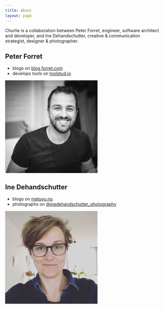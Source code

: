 ```yaml
---
title: About
layout: page
---
```


Churlie is a collaboration between Peter Forret, engineer, software architect and developer, and Ine Dehandschutter, creative & communication strategist, designer & photographer.

## Peter Forret

* blogs on [blog.forret.com][1]
* develops tools on [toolstud.io][2]

![Peter Forret](/public/img/peter2-300x300.jpg)

## Ine Dehandschutter

* blogs on [matuvu.nu][3]
* photographs on [@inedehandschutter_photography][4]

![Ine Dehandschutter](/public/img/ine-300x300.jpg)

[1]: https://blog.forret.com
[2]: https://toolstud.io
[3]: https://www.matuvu.nu/
[4]: https://www.instagram.com/inedehandschutter_photography
